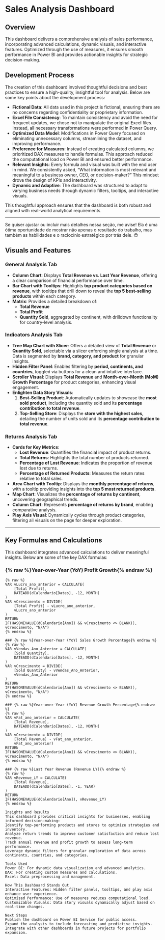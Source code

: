 # Sales Analysis Dashboard

## Overview
This dashboard delivers a comprehensive analysis of sales performance, incorporating advanced calculations, dynamic visuals, and interactive features. Optimized through the use of measures, it ensures smooth performance in Power BI and provides actionable insights for strategic decision-making.

## Development Process
The creation of this dashboard involved thoughtful decisions and best practices to ensure a high-quality, insightful tool for analysis. Below are some key points about the development process:

- **Fictional Data**: All data used in this project is fictional, ensuring there are no concerns regarding confidentiality or proprietary information.
- **Excel File Consistency**: To maintain consistency and avoid the need for frequent updates, we chose not to manipulate the original Excel files. Instead, all necessary transformations were performed in Power Query.
- **Optimized Data Model**: Modifications in Power Query focused on eliminating unnecessary columns, streamlining the dataset, and improving performance.
- **Preference for Measures**: Instead of creating calculated columns, we prioritized DAX measures to handle formulas. This approach reduced the computational load on Power BI and ensured better performance.
- **Relevant Insights**: Every formula and visual was built with the end user in mind. We consistently asked, “What information is most relevant and meaningful to a business owner, CEO, or decision-maker?” This mindset drove the design of KPIs and interactivity.
- **Dynamic and Adaptive**: The dashboard was structured to adapt to varying business needs through dynamic filters, tooltips, and interactive visuals.

This thoughtful approach ensures that the dashboard is both robust and aligned with real-world analytical requirements.

---

Se quiser ajustar ou incluir mais detalhes nessa seção, me avise! Ela é uma ótima oportunidade de mostrar não apenas o resultado do trabalho, mas também as habilidades e o raciocínio estratégico por trás dele. 😊


## Visuals and Features

### General Analysis Tab
- **Column Chart**: Displays **Total Revenue vs. Last Year Revenue**, offering a clear comparison of financial performance over time.
- **Bar Chart with Tooltips**: Highlights **top product categories based on revenue**, with tooltips that drill down to reveal the **top 5 best-selling products** within each category.
- **Matrix**: Provides a detailed breakdown of:
  - **Total Revenue**
  - **Total Profit**
  - **Quantity Sold**, aggregated by continent, with drilldown functionality for country-level analysis.

### Indicators Analysis Tab
- **Tree Map Chart with Slicer**: Offers a detailed view of **Total Revenue** or **Quantity Sold**, selectable via a slicer enforcing single analysis at a time. Data is segmented by **brand, category, and product** for granular insights.
- **Hidden Filter Panel**: Enables filtering by **period, continents, and countries**, toggled via buttons for a clean and intuitive interface.
- **Scroller Visual**: Displays **Total Revenue** and **Month-over-Month (MoM) Growth Percentage** for product categories, enhancing visual engagement.
- **Enlighten Data Story Visuals**:
  1. **Best-Selling Product**: Automatically updates to showcase the **most sold product**, including the quantity sold and its **percentage contribution to total revenue**.
  2. **Top-Selling Store**: Displays the **store with the highest sales**, detailing the number of units sold and its **percentage contribution to total revenue**.

### Returns Analysis Tab
- **Cards for Key Metrics**:
  - **Lost Revenue**: Quantifies the financial impact of product returns.
  - **Total Returns**: Highlights the total number of products returned.
  - **Percentage of Lost Revenue**: Indicates the proportion of revenue lost due to returns.
  - **Percentage of Returned Products**: Measures the return rates relative to total sales.
- **Area Chart with Tooltip**: Displays the **monthly percentage of returns**, with a tooltip providing insights into the **top 5 most returned products**.
- **Map Chart**: Visualizes the **percentage of returns by continent**, uncovering geographical trends.
- **Column Chart**: Represents **percentage of returns by brand**, enabling comparative analysis.
- **Play Axis Visual**: Dynamically cycles through product categories, filtering all visuals on the page for deeper exploration.

---

## Key Formulas and Calculations
This dashboard integrates advanced calculations to deliver meaningful insights. Below are some of the key DAX formulas:

### {% raw %}Year-over-Year (YoY) Profit Growth{% endraw %}
```DAX
{% raw %}
VAR vLucro_ano_anterior = CALCULATE(
    [Total Profit],
    DATEADD(dCalendario[Dates], -12, MONTH)
)
VAR vCrescimento = DIVIDE(
    [Total Profit] - vLucro_ano_anterior,
    vLucro_ano_anterior
)
RETURN
IF(HASONEVALUE(dCalendario[Ano]) && vCrescimento <> BLANK(), vCrescimento, "N/A")
{% endraw %}

### {% raw %}Year-over-Year (YoY) Sales Growth Percentage{% endraw %}
{% raw %}
VAR vVendas_Ano_Anterior = CALCULATE(
    [Sold Quantity],
    DATEADD(dCalendario[Dates], -12, MONTH)
)
VAR vCrescimento = DIVIDE(
    [Sold Quantity] - vVendas_Ano_Anterior,
    vVendas_Ano_Anterior
)
RETURN
IF(HASONEVALUE(dCalendario[Ano]) && vCrescimento <> BLANK(), vCrescimento, "N/A")
{% endraw %}

### {% raw %}Year-over-Year (YoY) Revenue Growth Percentage{% endraw %}
{% raw %}
VAR vFat_ano_anterior = CALCULATE(
    [Total Revenue],
    DATEADD(dCalendario[Dates], -12, MONTH)
)
VAR vCrescimento = DIVIDE(
    [Total Revenue] - vFat_ano_anterior,
    vFat_ano_anterior)
RETURN
IF(HASONEVALUE(dCalendario[Ano]) && vCrescimento <> BLANK(), vCrescimento, "N/A")
{% endraw %}

### {% raw %}Last Year Revenue (Revenue LY){% endraw %}
{% raw %}
VAR vRevenue_LY = CALCULATE(
    [Total Revenue],
    DATEADD(dCalendario[Dates], -1, YEAR)
)
RETURN
IF(HASONEVALUE(dCalendario[Ano]), vRevenue_LY)
{% endraw %}

Insights and Results
This dashboard provides critical insights for businesses, enabling informed decision-making:
Identify top-performing products and stores to optimize strategies and inventory.
Analyze return trends to improve customer satisfaction and reduce lost revenue.
Track annual revenue and profit growth to assess long-term performance.
Leverage dynamic filters for granular exploration of data across continents, countries, and categories.

Tools Used
Power BI: For dynamic data visualization and advanced analytics.
DAX: For creating custom measures and calculations.
Excel: Data preprocessing and management.

How This Dashboard Stands Out
Interactive Features: Hidden filter panels, tooltips, and play axis enhance user experience.
Optimized Performance: Use of measures reduces computational load.
Customizable Visuals: Data story visuals dynamically adjust based on real-time changes.

Next Steps
Publish the dashboard on Power BI Service for public access.
Expand the analysis to include forecasting and predictive insights.
Integrate with other dashboards in future projects for portfolio expansion.


